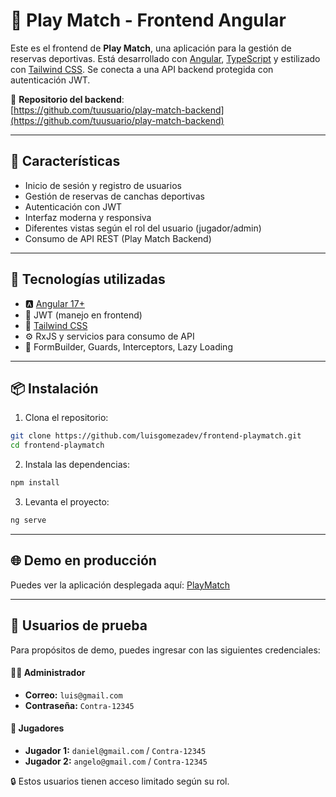 # 🏐 Play Match - Frontend Angular

Este es el frontend de **Play Match**, una aplicación para la gestión de reservas deportivas. Está desarrollado con [Angular](https://angular.io/), [TypeScript](https://www.typescriptlang.org/) y estilizado con [Tailwind CSS](https://tailwindcss.com/). Se conecta a una API backend protegida con autenticación JWT.

🔗 **Repositorio del backend**:  
[https://github.com/tuusuario/play-match-backend](https://github.com/tuusuario/play-match-backend)

---

## 🎯 Características

- Inicio de sesión y registro de usuarios
- Gestión de reservas de canchas deportivas
- Autenticación con JWT
- Interfaz moderna y responsiva
- Diferentes vistas según el rol del usuario (jugador/admin)
- Consumo de API REST (Play Match Backend)

---

## 🚀 Tecnologías utilizadas

- 🅰️ [Angular 17+](https://angular.io/)
- 🔐 JWT (manejo en frontend)
- 🎨 [Tailwind CSS](https://tailwindcss.com/)
- ⚙️ RxJS y servicios para consumo de API
- 🧩 FormBuilder, Guards, Interceptors, Lazy Loading

---

## 📦 Instalación

1. Clona el repositorio:

```bash
git clone https://github.com/luisgomezadev/frontend-playmatch.git
cd frontend-playmatch
```

2. Instala las dependencias:

```bash
npm install
```

3. Levanta el proyecto:

```bash
ng serve
```

---

## 🌐 Demo en producción

Puedes ver la aplicación desplegada aquí: [PlayMatch](https://playmatch-lgsoftworks.vercel.app)

---

## 🧪 Usuarios de prueba

Para propósitos de demo, puedes ingresar con las siguientes credenciales:

#### 👨‍💼 Administrador
- **Correo:** `luis@gmail.com`
- **Contraseña:** `Contra-12345`

#### 👤 Jugadores
- **Jugador 1:** `daniel@gmail.com` / `Contra-12345`
- **Jugador 2:** `angelo@gmail.com` / `Contra-12345`

🔒 Estos usuarios tienen acceso limitado según su rol.
